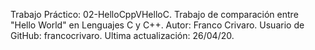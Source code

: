 Trabajo Práctico: 02-HelloCppVHelloC.
Trabajo de comparación entre "Hello World" en Lenguajes C y C++.
Autor: Franco Crivaro. Usuario de GitHub: francocrivaro.
Ultima actualización: 26/04/20.

